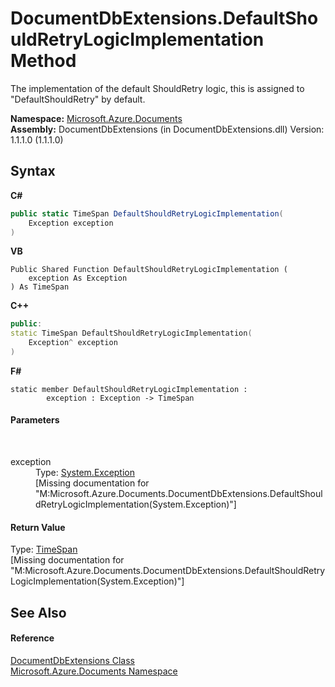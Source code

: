 # DocumentDbExtensions.DefaultShouldRetryLogicImplementation Method 
 

The implementation of the default ShouldRetry logic, this is assigned to "DefaultShouldRetry" by default.

**Namespace:**&nbsp;<a href="856b2e23-9c8b-2618-f913-67d85d500616">Microsoft.Azure.Documents</a><br />**Assembly:**&nbsp;DocumentDbExtensions (in DocumentDbExtensions.dll) Version: 1.1.1.0 (1.1.1.0)

## Syntax

**C#**<br />
``` C#
public static TimeSpan DefaultShouldRetryLogicImplementation(
	Exception exception
)
```

**VB**<br />
``` VB
Public Shared Function DefaultShouldRetryLogicImplementation ( 
	exception As Exception
) As TimeSpan
```

**C++**<br />
``` C++
public:
static TimeSpan DefaultShouldRetryLogicImplementation(
	Exception^ exception
)
```

**F#**<br />
``` F#
static member DefaultShouldRetryLogicImplementation : 
        exception : Exception -> TimeSpan 

```


#### Parameters
&nbsp;<dl><dt>exception</dt><dd>Type: <a href="http://msdn2.microsoft.com/en-us/library/c18k6c59" target="_blank">System.Exception</a><br />\[Missing <param name="exception"/> documentation for "M:Microsoft.Azure.Documents.DocumentDbExtensions.DefaultShouldRetryLogicImplementation(System.Exception)"\]</dd></dl>

#### Return Value
Type: <a href="http://msdn2.microsoft.com/en-us/library/269ew577" target="_blank">TimeSpan</a><br />\[Missing <returns> documentation for "M:Microsoft.Azure.Documents.DocumentDbExtensions.DefaultShouldRetryLogicImplementation(System.Exception)"\]

## See Also


#### Reference
<a href="2e7c24fb-f7c9-2314-1ff8-386e1be4f471">DocumentDbExtensions Class</a><br /><a href="856b2e23-9c8b-2618-f913-67d85d500616">Microsoft.Azure.Documents Namespace</a><br />